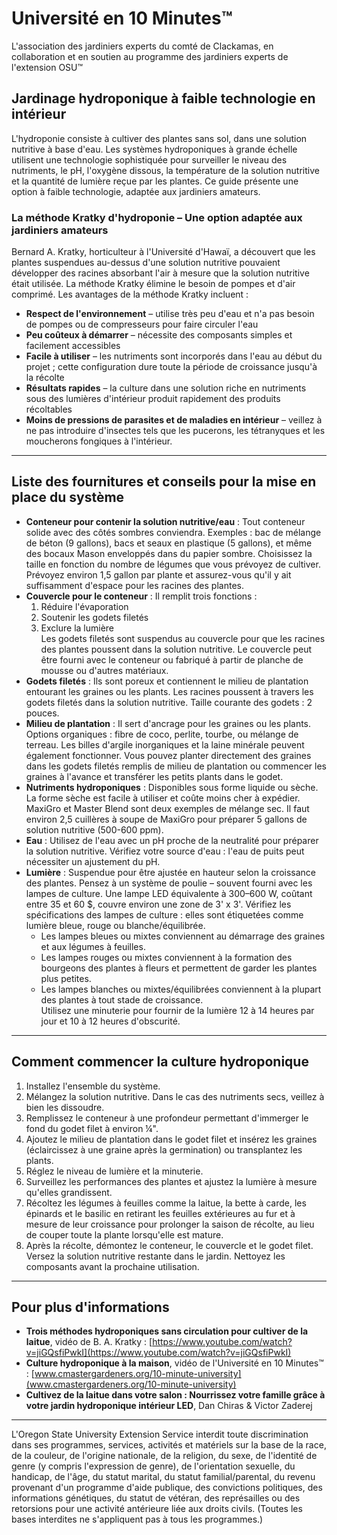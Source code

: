 # Université en 10 Minutes™  
L'association des jardiniers experts du comté de Clackamas, en collaboration et en soutien au programme des jardiniers experts de l'extension OSU™  

## Jardinage hydroponique à faible technologie en intérieur  
L'hydroponie consiste à cultiver des plantes sans sol, dans une solution nutritive à base d'eau. Les systèmes hydroponiques à grande échelle utilisent une technologie sophistiquée pour surveiller le niveau des nutriments, le pH, l'oxygène dissous, la température de la solution nutritive et la quantité de lumière reçue par les plantes. Ce guide présente une option à faible technologie, adaptée aux jardiniers amateurs.  

### La méthode Kratky d'hydroponie – Une option adaptée aux jardiniers amateurs  
Bernard A. Kratky, horticulteur à l'Université d'Hawaï, a découvert que les plantes suspendues au-dessus d'une solution nutritive pouvaient développer des racines absorbant l'air à mesure que la solution nutritive était utilisée. La méthode Kratky élimine le besoin de pompes et d'air comprimé. Les avantages de la méthode Kratky incluent :  
- **Respect de l'environnement** – utilise très peu d'eau et n'a pas besoin de pompes ou de compresseurs pour faire circuler l'eau  
- **Peu coûteux à démarrer** – nécessite des composants simples et facilement accessibles  
- **Facile à utiliser** – les nutriments sont incorporés dans l'eau au début du projet ; cette configuration dure toute la période de croissance jusqu'à la récolte  
- **Résultats rapides** – la culture dans une solution riche en nutriments sous des lumières d'intérieur produit rapidement des produits récoltables  
- **Moins de pressions de parasites et de maladies en intérieur** – veillez à ne pas introduire d'insectes tels que les pucerons, les tétranyques et les moucherons fongiques à l'intérieur.  

---

## Liste des fournitures et conseils pour la mise en place du système  
- **Conteneur pour contenir la solution nutritive/eau** : Tout conteneur solide avec des côtés sombres conviendra. Exemples : bac de mélange de béton (9 gallons), bacs et seaux en plastique (5 gallons), et même des bocaux Mason enveloppés dans du papier sombre. Choisissez la taille en fonction du nombre de légumes que vous prévoyez de cultiver. Prévoyez environ 1,5 gallon par plante et assurez-vous qu'il y ait suffisamment d'espace pour les racines des plantes.  
- **Couvercle pour le conteneur** : Il remplit trois fonctions :  
  1. Réduire l'évaporation  
  2. Soutenir les godets filetés  
  3. Exclure la lumière  
Les godets filetés sont suspendus au couvercle pour que les racines des plantes poussent dans la solution nutritive. Le couvercle peut être fourni avec le conteneur ou fabriqué à partir de planche de mousse ou d'autres matériaux.  
- **Godets filetés** : Ils sont poreux et contiennent le milieu de plantation entourant les graines ou les plants. Les racines poussent à travers les godets filetés dans la solution nutritive. Taille courante des godets : 2 pouces.  
- **Milieu de plantation** : Il sert d'ancrage pour les graines ou les plants. Options organiques : fibre de coco, perlite, tourbe, ou mélange de terreau. Les billes d'argile inorganiques et la laine minérale peuvent également fonctionner. Vous pouvez planter directement des graines dans les godets filetés remplis de milieu de plantation ou commencer les graines à l'avance et transférer les petits plants dans le godet.  
- **Nutriments hydroponiques** : Disponibles sous forme liquide ou sèche. La forme sèche est facile à utiliser et coûte moins cher à expédier. MaxiGro et Master Blend sont deux exemples de mélange sec. Il faut environ 2,5 cuillères à soupe de MaxiGro pour préparer 5 gallons de solution nutritive (500-600 ppm).  
- **Eau** : Utilisez de l'eau avec un pH proche de la neutralité pour préparer la solution nutritive. Vérifiez votre source d'eau : l'eau de puits peut nécessiter un ajustement du pH.  
- **Lumière** : Suspendue pour être ajustée en hauteur selon la croissance des plantes. Pensez à un système de poulie – souvent fourni avec les lampes de culture. Une lampe LED équivalente à 300–600 W, coûtant entre 35 et 60 $, couvre environ une zone de 3' x 3'. Vérifiez les spécifications des lampes de culture : elles sont étiquetées comme lumière bleue, rouge ou blanche/équilibrée.  
  - Les lampes bleues ou mixtes conviennent au démarrage des graines et aux légumes à feuilles.  
  - Les lampes rouges ou mixtes conviennent à la formation des bourgeons des plantes à fleurs et permettent de garder les plantes plus petites.  
  - Les lampes blanches ou mixtes/équilibrées conviennent à la plupart des plantes à tout stade de croissance.  
Utilisez une minuterie pour fournir de la lumière 12 à 14 heures par jour et 10 à 12 heures d'obscurité.  

---

## Comment commencer la culture hydroponique  
1. Installez l'ensemble du système.  
2. Mélangez la solution nutritive. Dans le cas des nutriments secs, veillez à bien les dissoudre.  
3. Remplissez le conteneur à une profondeur permettant d'immerger le fond du godet filet à environ ¼".  
4. Ajoutez le milieu de plantation dans le godet filet et insérez les graines (éclaircissez à une graine après la germination) ou transplantez les plants.  
5. Réglez le niveau de lumière et la minuterie.  
6. Surveillez les performances des plantes et ajustez la lumière à mesure qu'elles grandissent.  
7. Récoltez les légumes à feuilles comme la laitue, la bette à carde, les épinards et le basilic en retirant les feuilles extérieures au fur et à mesure de leur croissance pour prolonger la saison de récolte, au lieu de couper toute la plante lorsqu'elle est mature.  
8. Après la récolte, démontez le conteneur, le couvercle et le godet filet. Versez la solution nutritive restante dans le jardin. Nettoyez les composants avant la prochaine utilisation.  

---

## Pour plus d'informations  
- **Trois méthodes hydroponiques sans circulation pour cultiver de la laitue**, vidéo de B. A. Kratky : [https://www.youtube.com/watch?v=jiGQsfiPwkI](https://www.youtube.com/watch?v=jiGQsfiPwkI)  
- **Culture hydroponique à la maison**, vidéo de l'Université en 10 Minutes™ : [www.cmastergardeners.org/10-minute-university](www.cmastergardeners.org/10-minute-university)  
- **Cultivez de la laitue dans votre salon : Nourrissez votre famille grâce à votre jardin hydroponique intérieur LED**, Dan Chiras & Victor Zaderej  

---

L'Oregon State University Extension Service interdit toute discrimination dans ses programmes, services, activités et matériels sur la base de la race, de la couleur, de l'origine nationale, de la religion, du sexe, de l'identité de genre (y compris l'expression de genre), de l'orientation sexuelle, du handicap, de l'âge, du statut marital, du statut familial/parental, du revenu provenant d'un programme d'aide publique, des convictions politiques, des informations génétiques, du statut de vétéran, des représailles ou des retorsions pour une activité antérieure liée aux droits civils. (Toutes les bases interdites ne s'appliquent pas à tous les programmes.)